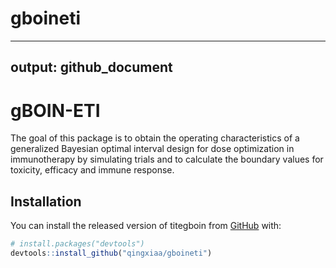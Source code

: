 # gboineti
---
output: github_document
---


# gBOIN-ETI

<!-- badges: start -->
<!-- badges: end -->

The goal of this package is to obtain the operating characteristics of a generalized Bayesian optimal interval design for dose optimization in immunotherapy by simulating trials and to calculate the boundary values for toxicity, efficacy and immune response.
## Installation

You can install the released version of titegboin from [GitHub](https://github.com/) with:

``` r
# install.packages("devtools")
devtools::install_github("qingxiaa/gboineti")
```
